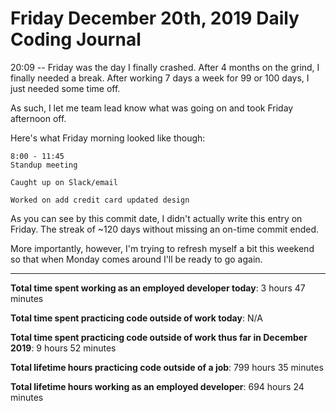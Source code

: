 # Friday December 20th, 2019 Daily Coding Journal

20:09 -- Friday was the day I finally crashed. After 4 months on the grind, I finally needed a break. After working 7 days a week for 99 or 100 days, I just needed some time off.

As such, I let me team lead know what was going on and took Friday afternoon off.

Here's what Friday morning looked like though:
```
8:00 - 11:45
Standup meeting

Caught up on Slack/email

Worked on add credit card updated design
```

As you can see by this commit date, I didn't actually write this entry on Friday. The streak of ~120 days without missing an on-time commit ended.

More importantly, however, I'm trying to refresh myself a bit this weekend so that when Monday comes around I'll be ready to go again.
___
**Total time spent working as an employed developer today**: 3 hours 47 minutes

**Total time spent practicing code outside of work today**: N/A

**Total time spent practicing code outside of work thus far in December 2019**: 9 hours 52 minutes

**Total lifetime hours practicing code outside of a job**: 799 hours 35 minutes

**Total lifetime hours working as an employed developer**: 694 hours 24 minutes